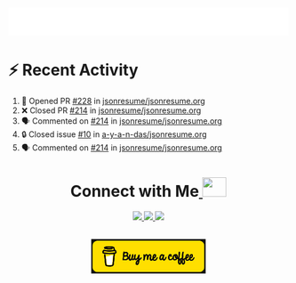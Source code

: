 
<a></a>
<div align="center">
	<br>
	<a href="https://github.com/a-y-a-n-das">
		 <img src="https://raw.githubusercontent.com/a-y-a-n-das/a-y-a-n-das/main/.github/workflows/hi.svg">
	</a>
	<br>
</div>



<!--
<p align="center">
  <img width="48%" src="https://github-readme-stats.vercel.app/api?username=a-y-a-n-das&show_icons=true&theme=radical">
  <img width="51%" src="https://github-readme-streak-stats.herokuapp.com/?user=a-y-a-n-das&theme=radical">
</p>

-->




# :zap: Recent Activity

<!--START_SECTION:activity-->
1. 💪 Opened PR [#228](https://github.com/jsonresume/jsonresume.org/pull/228) in [jsonresume/jsonresume.org](https://github.com/jsonresume/jsonresume.org)
2. ❌ Closed PR [#214](https://github.com/jsonresume/jsonresume.org/pull/214) in [jsonresume/jsonresume.org](https://github.com/jsonresume/jsonresume.org)
3. 🗣 Commented on [#214](https://github.com/jsonresume/jsonresume.org/pull/214#issuecomment-3369820628) in [jsonresume/jsonresume.org](https://github.com/jsonresume/jsonresume.org)
4. 🔒 Closed issue [#10](https://github.com/a-y-a-n-das/jsonresume.org/issues/10) in [a-y-a-n-das/jsonresume.org](https://github.com/a-y-a-n-das/jsonresume.org)
5. 🗣 Commented on [#214](https://github.com/jsonresume/jsonresume.org/pull/214#issuecomment-3369779133) in [jsonresume/jsonresume.org](https://github.com/jsonresume/jsonresume.org)
<!--END_SECTION:activity-->


<h1 align="center"> Connect with Me<a  href="https://github.com/a-y-a-n-das"> <img src="https://media.tenor.com/6ph1w40DrykAAAAj/handshake-joypixels.gif" height="35" width="43"></a></h1>
	
	
<p align="center">
<a href="https://ayan-das.hashnode.dev" target="_blank" rel="noreferrer"><img src="https://img.shields.io/badge/Hashnode-2962FF.svg?style=for-the-badge&logo=Hashnode&logoColor=white"/> </a> 
<a href="https://www.twitter.com/ayan_das_" target="_blank" rel="noreferrer"><img src="https://img.shields.io/badge/Twitter-1DA1F2.svg?style=for-the-badge&logo=Twitter&logoColor=white"/> </a>
<a href="https://www.linkedin.com/in/ayan-das-5b1738267" target="_blank" rel="noreferrer"><img src="https://img.shields.io/badge/LinkedIn-0A66C2.svg?style=for-the-badge&logo=LinkedIn&logoColor=white"/> </a> 
</p>

<br>
	<div align="center">
<a  href="https://www.buymeacoffee.com/ayandas"><img src="https://github.com/a-y-a-n-das/a-y-a-n-das/raw/main/.github/workflows/download.png"/></a>

</div>













